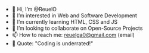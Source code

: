 - 👋 Hi, I’m @ReuelO
- 👀 I’m interested in Web and Software Development
- 🌱 I’m currently learning HTML, CSS and JS
- 💞️ I’m looking to collaborate on Open-Source Projects
- 📫 How to reach me: reuelga0@gmail.com (email)
- 🚀 Quote: "Coding is underrated!"
